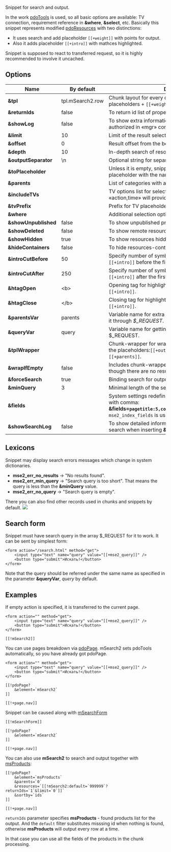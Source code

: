 Snippet for search and output.

In the work [pdoTools][1] is used, so all basic options are available: TV connection, requirement reference in **&where**, **&select**, etc.
Basically this snippet represents modified [pdoResources][2] with two distinctions:

* It uses search and add placeholder `[[+weight]]` with points for output.
* Also it adds placeholder `[[+intro]]` with mathces highlighted.

Snippet is supposed to react to transferred request, so it is highly recommended to involve it uncaсhed.

## Options

Name                 | By default       | Description
---------------------|------------------|---------------------------------------------------------------------------------------------------------------------------------------------------------------------------
**&tpl**             | tpl.mSearch2.row | Chunk layout for every outcome. Usual resource placeholders + `[[+weight]]` and `[[+intro]]`.
**&returnIds**       | false            | To return id list of proper pages with a comma.
**&showLog**         | false            | To show extra information on snippet work. For the authorized in «mgr» context only.
**&limit**           | 10               | Limit of the result selection.
**&offset**          | 0                | Result offset from the beginning of selection.
**&depth**           | 10               | In-depth search of resources for every parent.
**&outputSeparator** | \n               | Optional string for separating results of work.
**&toPlaceholder**   |                  | Unless it is empty, snippet will keep all data in placeholder with the name instead of displaying.
**&parents**         |                  | List of categories with a comma for the output restriction.
**&includeTVs**      |                  | TV options list for selection with a comma. For example: «action,time» will provide `[[+action]]` and `[[+time]]`.
**&tvPrefix**        |                  | Prefix for TV placeholders, for example «tv.».
**&where**           |                  | Additional selection options coded in JSON.
**&showUnpublished** | false            | To show unpublished products.
**&showDeleted**     | false            | To show remote resources.
**&showHidden**      | true             | To show resources hidden in menu.
**&hideContainers**  | false            | To hide resources-containers.
**&introCutBefore**  | 50               | Specify number of symbols for the output in placeholder `[[+intro]]` before the first coincidence in the text.
**&introCutAfter**   | 250              | Specify number of symbols for the output in placeholder `[[+intro]]` after the first coincidence in the text.
**&htagOpen**        | &lt;b&gt;        | Opening tag for highlighting of the found results in `[[+intro]]`.
**&htagClose**       | &lt;/b&gt;       | Closing tag for highlighting of the found results in `[[+intro]]`.
**&parentsVar**      | parents          | Variable name for extra filtration on parents. You can send it through *$_REQUEST*.
**&queryVar**        | query            | Variable name for getting search request from $_REQUEST.
**&tplWrapper**      |                  | Chunk-wrapper for wrapping all the results. Recognizes the placeholders:`[[+output]]`, `[[+total]]`, `[[+query]]` and `[[+parents]]`.
**&wrapIfEmpty**     | false            | Includes chunk-wrapper output **&tplWrapper** even though there are no results.
**&forceSearch**     | true             | Binding search for output. If there is no one - no output.
**&minQuery**        | 3                | Minimal length of the search query.
**&fields**          |                  | System settings redefinition of weight for indexed fields with comma: **&fields=`pagetitle:5,content:3,comment:1,tv_mytvname:2`**. `mse2_index_fields` is used by default.
**&showSearchLog**   | false            | To show detailed information on given points of resource search when inserting **&showLog**.

## Lexicons
Snippet may display search errors messages which change in system dictionaries.

* **mse2_err_no_results** &rarr; "No results found".
* **mse2_err_min_query** &rarr; "Search query is too short". That means the query is less than the **&minQuery** value.
* **mse2_err_no_query** &rarr; "Search query is empty".

There you can also find other records used in chunks and snippets by default.
[![](https://file.modx.pro/files/2/e/b/2eb17463d4da9ddaa25bb0f80f197d8cs.jpg)](https://file.modx.pro/files/2/e/b/2eb17463d4da9ddaa25bb0f80f197d8c.png)

## Search form
Snippet must have search query in the array $_REQUEST for it to work. It can be sent by simplest form:
```
<form action="/search.html" method="get">
	<input type="text" name="query" value="[[+mse2_query]]" />
	<button type="submit">Искать!</button>
</form>
```

Note that the query should be referred under the same name as specified in the parameter **&queryVar**, *query* by default.

## Examples
If empty action is specified, it is transferred to the current page.
```
<form action="" method="get">
	<input type="text" name="query" value="[[+mse2_query]]" />
	<button type="submit">Искать!</button>
</form>

[[!mSearch2]]
```

You can use pages breakdown via [pdoPage][3]. mSearch2 sets pdoTools automatically, so you have already got pdoPage.
```
<form action="" method="get">
	<input type="text" name="query" value="[[+mse2_query]]" />
	<button type="submit">Искать!</button>
</form>

[[!pdoPage?
	&element=`mSearch2`
]]

[[!+page.nav]]
```

Snippet can be caused along with [mSearchForm][4]
```
[[!mSearchForm]]

[[!pdoPage?
	&element=`mSearch2`
]]

[[!+page.nav]]
```


You can also use **mSearch2** to search and output together with [msProducts][5]:
```
[[!pdoPage?
	&element=`msProducts`
	&parents=`0`
	&resources=`[[!mSearch2:default=`999999`?returnIds=`1`&limit=`0`]]`
	&sortby=`ids`
]]

[[!+page.nav]]
```
`returnIds` parameter specifies **msProducts** - found products list for the output.
And the `default` filter substitutes misssing id when nothing is found, otherwise **msProducts** will output every row at a time.

In that case you can use all the fields of the products in the chunk processing.

[1]: /en/components/01_pdoTools
[2]: /en/components/01_pdoTools/01_Snippets/01_pdoResources.md
[3]: /en/components/01_pdoTools/01_Snippets/03_pdoPage.md
[4]: /en/components/03_mSearch2/01_Snippets/03_mSearchForm.md
[5]: /en/components/minishop2/02_Snippets/01_msProducts.md
